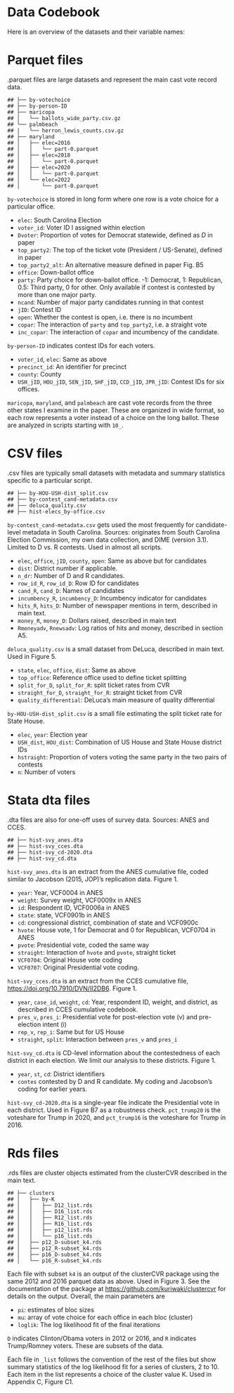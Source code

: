 Data Codebook
================

Here is an overview of the datasets and their variable names:

# Parquet files

.parquet files are large datasets and represent the main cast vote
record data.

    ## ├── by-votechoice
    ## ├── by-person-ID
    ## ├── maricopa
    ## │   └── ballots_wide_party.csv.gz
    ## └── palmbeach
    ## |   └── herron_lewis_counts.csv.gz
    ## ├── maryland
    ## │   ├── elec=2016
    ## │   │   └── part-0.parquet
    ## │   ├── elec=2018
    ## │   │   └── part-0.parquet
    ## │   ├── elec=2020
    ## │   │   └── part-0.parquet
    ## │   └── elec=2022
    ## │       └── part-0.parquet

`by-votechoice` is stored in long form where one row is a vote choice
for a particular office.

- `elec`: South Carolina Election
- `voter_id`: Voter ID I assigned within election
- `Dvoter`: Proportion of votes for Democrat statewide, defined as $D$
  in paper
- `top_party2`: The top of the ticket vote (President / US-Senate),
  defined in paper
- `top_party2_alt`: An alternative measure defined in paper Fig. B5
- `office`: Down-ballot office
- `party`: Party choice for down-ballot office. -1: Democrat, 1:
  Republican, 0.5: Third party, 0 for other. Only available if contest
  is contested by more than one major party.
- `ncand`: Number of major party candidates running in that contest
- `jID`: Contest ID
- `open`: Whether the contest is open, i.e. there is no incumbent
- `copar`: The interaction of `party` and `top_party2`, i.e. a straight
  vote
- `inc_copar`: The interaction of `copar` and incumbency of the
  candidate.

`by-person-ID` indicates contest IDs for each voters.

- `voter_id`, `elec`: Same as above
- `precinct_id`: An identifier for precinct
- `county`: County
- `USH_jID`, `HOU_jID`, `SEN_jID`, `SHF_jID`, `CCD_jID`, `JPR_jID`:
  Contest IDs for six offices.

`maricopa`, `maryland`, and `palmbeach` are cast vote records from the
three other states I examine in the paper. These are organized in wide
format, so each row represents a voter instead of a choice on the long
ballot. These are analyzed in scripts starting with `10_`.

# CSV files

.csv files are typically small datasets with metadata and summary
statistics specific to a particular script.

    ## ├── by-HOU-USH-dist_split.csv
    ## ├── by-contest_cand-metadata.csv
    ## ├── deluca_quality.csv
    ## ├── hist-elecs_by-office.csv

`by-contest_cand-metadata.csv` gets used the most frequently for
candidate-level metadata in South Carolina. Sources: originates from
South Carolina Election Commission, my own data collection, and DIME
(version 3.1). Limited to D vs. R contests. Used in almost all scripts.

- `elec`, `office`, `jID`, `county`, `open`: Same as above but for
  candidates
- `dist`: District number if applicable.
- `n_dr`: Number of D and R candidates.
- `row_id_R`, `row_id_D`: Row ID for candidates
- `cand_R`, `cand_D`: Names of candidates
- `incumbency_R`, `incumbency_D`: Incumbency indicator for candidates
- `hits_R`, `hits_D`: Number of newspaper mentions in term, described in
  main text.
- `money_R`, `money_D`: Dollars raised, described in main text
- `Rmoneyadv`, `Rnewsadv`: Log ratios of hits and money, described in
  section A5.

`deluca_quality.csv` is a small dataset from DeLuca, described in main
text. Used in Figure 5.

- `state`, `elec`, `office`, `dist`: Same as above
- `top_office`: Reference office used to define ticket splitting
- `split_for_D`, `split_for_R`: split ticket rates from CVR
- `straight_for_D`, `straight_for_R`: straight ticket from CVR
- `quality_differential`: DeLuca’s main measure of quality differential

`by-HOU-USH-dist_split.csv` is a small file estimating the split ticket
rate for State House.

- `elec`, `year`: Election year
- `USH_dist`, `HOU_dist`: Combination of US House and State House
  district IDs
- `hstraight`: Proportion of voters voting the same party in the two
  pairs of contests
- `n`: Number of voters

# Stata dta files

.dta files are also for one-off uses of survey data. Sources: ANES and
CCES.

    ## ├── hist-svy_anes.dta
    ## ├── hist-svy_cces.dta
    ## ├── hist-svy_cd-2020.dta
    ## ├── hist-svy_cd.dta

`hist-svy_anes.dta` is an extract from the ANES cumulative file, coded
similar to Jacobson (2015, JOP)’s replication data. Figure 1.

- `year`: Year, VCF0004 in ANES
- `weight`: Survey weight, VCF0009x in ANES
- `id`: Respondent ID, VCF0006a in ANES
- `state`: state, VCF0901b in ANES
- `cd`: congressional district, combination of state and VCF0900c
- `hvote`: House vote, 1 for Democrat and 0 for Republican, VCF0704 in
  ANES
- `pvote`: Presidential vote, coded the same way  
- `straight`: Interaction of `hvote` and `pvote`, straight ticket
- `VCF0704`: Original House vote coding
- `VCF0707`: Original Presidential vote coding.

`hist-svy_cces.dta` is an extract from the CCES cumulative file,
<https://doi.org/10.7910/DVN/II2DB6>. Figure 1.

- `year`, `case_id`, `weight`, `cd`: Year, respondent ID, weight, and
  district, as described in CCES cumulative codebook.
- `pres_v`, `pres_i`: Presidential vote for post-election vote (v) and
  pre-election intent (i)
- `rep_v`, `rep_i`: Same but for US House
- `straight`, `split`: Interaction between `pres_v` and `pres_i`

`hist-svy_cd.dta` is CD-level information about the contestedness of
each district in each election. We limit our analysis to these
districts. Figure 1.

- `year`, `st`, `cd`: District identifiers
- `contes` contested by D and R candidate. My coding and Jacobson’s
  coding for earlier years.

`hist-svy_cd-2020.dta` is a single-year file indicate the Presidential
vote in each district. Used in Figure B7 as a robustness check.
`pct_trump20` is the voteshare for Trump in 2020, and `pct_trump16` is
the voteshare for Trump in 2016.

# Rds files

.rds files are cluster objects estimated from the clusterCVR described
in the main text.

    ## ├── clusters
    ## │   ├── by-K
    ## │   │   ├── D12_list.rds
    ## │   │   ├── D16_list.rds
    ## │   │   ├── R12_list.rds
    ## │   │   ├── R16_list.rds
    ## │   │   ├── p12_list.rds
    ## │   │   └── p16_list.rds
    ## │   ├── p12_D-subset_k4.rds
    ## │   ├── p12_R-subset_k4.rds
    ## │   ├── p16_D-subset_k4.rds
    ## │   └── p16_R-subset_k4.rds

Each file with subset `k4` is an output of the clusterCVR package using
the same 2012 and 2016 parquet data as above. Used in Figure 3. See the
documentation of the package at <https://github.com/kuriwaki/clustercvr>
for details on the output. Overall, the main parameters are

- `pi`: estimates of bloc sizes
- `mu`: array of vote choice for each office in each bloc (cluster)
- `loglik`: The log likelihood fit of the final iterations

`D` indicates Clinton/Obama voters in 2012 or 2016, and `R` indicates
Trump/Romney voters. These are subsets of the data.

Each file in `_list` follows the convention of the rest of the files but
show summary statistics of the log likelihood fit for a series of
clusters, 2 to 10. Each item in the list represents a choice of the
cluster value K. Used in Appendix C, Figure C1.
